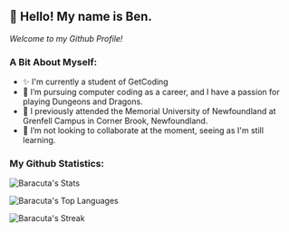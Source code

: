 ## **👋 Hello! My name is Ben.**

_Welcome to my Github Profile!_

### **A Bit About Myself:**
- ✨ I'm currently a student of GetCoding
- 👀 I’m pursuing computer coding as a career, and I have a passion for playing Dungeons and Dragons.
- 🌱 I previously attended the Memorial University of Newfoundland at Grenfell Campus in Corner Brook, Newfoundland.
- 💞️ I’m not looking to collaborate at the moment, seeing as I'm still learning.

### **My Github Statistics:**

![Baracuta's Stats](https://github-readme-stats.vercel.app/api?username=Baracuta&theme=dracula&show_icons=true&hide_border=false&count_private=true)

![Baracuta's Top Languages](https://github-readme-stats.vercel.app/api/top-langs/?username=Baracuta&theme=dracula&show_icons=true&hide_border=false&layout=compact)

![Baracuta's Streak](https://github-readme-streak-stats.herokuapp.com/?user=Baracuta&theme=dracula&hide_border=false)

<!---
Baracuta/Baracuta is a ✨ special ✨ repository because its `README.md` (this file) appears on your GitHub profile.
You can click the Preview link to take a look at your changes.
--->
